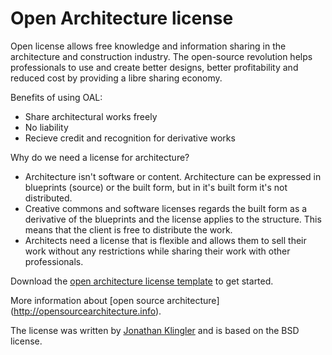 # Open Architecture license

Open license allows free knowledge and information sharing in the architecture and construction industry. The open-source revolution helps professionals to use and create better designs, better profitability and reduced cost by providing a libre sharing economy.

Benefits of using OAL:
* Share architectural works freely
* No liability
* Recieve credit and recognition for derivative works

Why do we need a license for architecture?

* Architecture isn't software or content. Architecture can be expressed in blueprints (source) or the built form, but in it's built form it's not distributed.
* Creative commons and software licenses regards the built form as a derivative of the blueprints and the license applies to the structure. This means that the client is free to distribute the work.
* Architects need a license that is flexible and allows them to sell their work without any restrictions while sharing their work with other professionals.

Download the [open architecture license template](https://raw.githubusercontent.com/dortheimer/open-architecture/master/license-template) to get started. 

 
More information about [open source architecture] (http://opensourcearchitecture.info).

The license was written by [Jonathan Klingler](https://www.jonathanklinger.com/) and is based on the BSD license.

